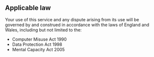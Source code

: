 <h2 class="legend">Applicable law</h2>
Your use of this service and any dispute arising from its use will be governed by and construed in accordance with the laws of England and Wales, including but not limited to the:

- Computer Misuse Act 1990
- Data Protection Act 1998
- Mental Capacity Act 2005
